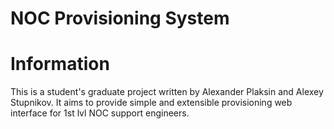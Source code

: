 # NOC Provisioning System

# Information

This is a student's graduate project written by Alexander Plaksin and Alexey
Stupnikov. It aims to provide simple and extensible provisioning web interface
for 1st lvl NOC support engineers. 
